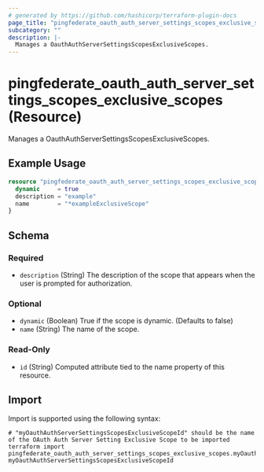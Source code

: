 ```yaml
---
# generated by https://github.com/hashicorp/terraform-plugin-docs
page_title: "pingfederate_oauth_auth_server_settings_scopes_exclusive_scopes Resource - terraform-provider-pingfederate"
subcategory: ""
description: |-
  Manages a OauthAuthServerSettingsScopesExclusiveScopes.
---
```


# pingfederate_oauth_auth_server_settings_scopes_exclusive_scopes (Resource)

Manages a OauthAuthServerSettingsScopesExclusiveScopes.

## Example Usage

```terraform
resource "pingfederate_oauth_auth_server_settings_scopes_exclusive_scopes" "oauthAuthServerSettingsScopesExclusiveScopesExample" {
  dynamic     = true
  description = "example"
  name        = "*exampleExclusiveScope"
}
```

<!-- schema generated by tfplugindocs -->
## Schema

### Required

- `description` (String) The description of the scope that appears when the user is prompted for authorization.

### Optional

- `dynamic` (Boolean) True if the scope is dynamic. (Defaults to false)
- `name` (String) The name of the scope.

### Read-Only

- `id` (String) Computed attribute tied to the name property of this resource.

## Import

Import is supported using the following syntax:

```shell
# "myOauthAuthServerSettingsScopesExclusiveScopeId" should be the name of the OAuth Auth Server Setting Exclusive Scope to be imported
terraform import pingfederate_oauth_auth_server_settings_scopes_exclusive_scopes.myOauthAuthServerSettingsScopesExclusiveScope myOauthAuthServerSettingsScopesExclusiveScopeId
```
